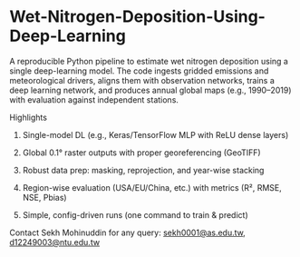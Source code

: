 # Wet-Nitrogen-Deposition-Using-Deep-Learning
A reproducible Python pipeline to estimate wet nitrogen deposition using a single deep-learning model. The code ingests gridded emissions and meteorological drivers, aligns them with observation networks, trains a deep learning network, and produces annual global maps (e.g., 1990–2019) with evaluation against independent stations.

Highlights

1. Single-model DL (e.g., Keras/TensorFlow MLP with ReLU dense layers)

2. Global 0.1° raster outputs with proper georeferencing (GeoTIFF)

3. Robust data prep: masking, reprojection, and year-wise stacking

4. Region-wise evaluation (USA/EU/China, etc.) with metrics (R², RMSE, NSE, Pbias)

5. Simple, config-driven runs (one command to train & predict)

   
Contact Sekh Mohinuddin for any query: sekh0001@as.edu.tw, d12249003@ntu.edu.tw
